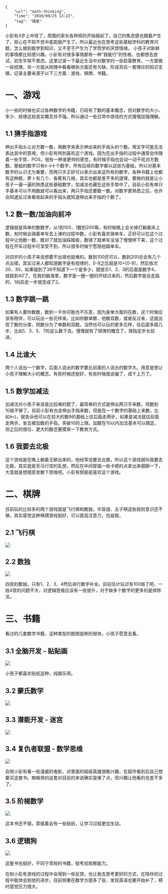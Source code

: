 ```
{
    "url": "math-thinking",
    "time": "2019/09/25 13:22",
    "tag": "随笔"
}
```

小彭有4岁上中班了，周围的家长各种班的开始报起了，自己的焦虑感也跟着产生了，担心在不知不觉中差距就产生了。所以最近也在思考这些基础学科的教育问题，怎么做到能学到知识，又不至于产生为了学而学的厌烦情绪。 小孩子对新鲜的事情都比较感兴趣，小彭有对很多事情都有一种“我能行”的性格，也都想去尝试，初生牛犊不畏虎。这里记录一下最近生活中对数学的一些启蒙教育，一方面做一些梳理，另一方面从梳理中看看哪些方面还有欠缺，形成背后一套理论的知识支撑。记录主要来源于以下三方面：游戏、棋牌、书籍。

# 一、游戏

小一些的时候也买过各种数字的书籍，已经有了数的基本概念，但对数字的大小、多少、规律这些其实概念并不强。所以通过一些日常中游戏的方式慢慢加强理解。

## 1.1 猜手指游戏

伸出手指头让对方数一数，用数字来表示伸出来的手指头的个数。用文字可能无法表达其中的意境，但小彭有特别喜欢这个游戏。因为在出手指的过程中通常会伴随着一些手势、POS，很有一种谁更帅的感觉，有时候手指也会动一动干扰对方数数。基础的数字只有`0-9`十个数字，所有后续的数字都以这些为基础，所以对基本数字的认识尤为重要，而两只手正好可以表示出来这所有的数字。各种书籍上也都有这种题，萝卜有几个、香蕉有几根，其实也都是差不多的道理，要做的就是让小孩子一遍一遍的熟悉这些基础数字，加减法也藏在这些手势中了。目前小彭有单只手基本可以不用数就可以看出来，两只手指还要数一数。对数字更熟悉之后，也许会知道反过来看收起来的手指头就知道伸出来手指的个数了。

## 1.2 数一数/加油向前冲

逻辑就是简单的数数字，从1到100，1数到200等。有时候晚上会关掉灯躺着床上数，有时候会骑着单车去上课的过程中数，小彭有喜欢骑单车，正好可以在这个过程中让他数一数，数对了就加油踩踏板，数错了就单车没油了慢慢停下来，这个过程在开车过程中可享受不到，所以很多时候宁愿陪他踏单车。

对四岁的小孩子来说想要不出错也挺难的。数到100还可以，数到200总会有几个点出错。其实过来人都知道数字是有规律的，0-9之后就是10+[0-9]，然后依次20、30，如果碰到了39不知道下一个是多少，就提示1、2、3的后面是数字4，就跳到40了。在我的脑海里，数字是一圈一圈的环绕过来的，然后数字是会走路的，1向前走一步就变成了2。

## 1.3 数字跳一跳

如果有人要你数数，数到一千你可能也不乐意，因为是单方面的在数，这个时候应该有陪伴，可以玩出一些花样来。比如你数单数、他数双数，或者反过来，这就出现了数的分类，把数分为了单数和双数。当然也可以玩的更多花样，往后面多跳几步，比如1、3、5、7的这么数下去。慢慢就有了规律的概念了，按指定步长前进。

## 1.4 比谁大

两个人说出一个数字，后面人说出的数字要比前面的人说出的数字大。用意是想让小孩子理解大小的概念。有些时候还挺好，有些时候就说偏了，成千上万了。

## 1.5 数学加减法

加减法对小孩子来说是比较难的题了，最简单的方式是伸出两只手来数，但数到10就不够了。目前小彭有也会伸出手指来数，但是在一个数字的基础上来数，比如`9+2`，就告诉他可以在较大的数9的基础上往后面走两步，如果是减法就往前面走两步。省去被加数的手指，突破10的上限。加数在10以内加法基本可以搞定。但之后的借位、更大的数还要摸索一下教育方式。

## 1.6 我要去北极

这个游戏是在晚上躺着无聊出来的，他经常说要去北极，所以这个游戏就叫我要去北极，其实就是天马行空的乱想，然后在中间穿插一些卡顿的点拿出来细聊一下，大意就是想随意发散下思维吧。小彭有倒是挺喜欢这个游戏。


# 二、棋牌

目前玩的比较多的两个游戏就是飞行棋和数独，华容道、五子棋这些规则意识还不够。其实感觉这种棋牌游戏挺好，可以提高注意力，也益智。

## 2.1 飞行棋
![](../../static/uploads/math-feixingqi.jpeg)

## 2.2 数独
![](../../static/uploads/math-shudu.jpg)

四宫的数独，只有1、2、3、4然后进行数字补全。目前估计玩过有100局了吧，一般4宫的问题不大，对逻辑思维应该有一些提升，对于缺多个数字的更多的是排除法。

# 三、书籍

看过的几套数学书籍，这种类型的题倒是刷的很快，小孩子愿意去看。

## 3.1 全脑开发 - 贴贴画

![](../../static/uploads/math-tietiehua.jpg)

小孩子都喜欢贴纸这种，纯娱乐用。

## 3.2 蒙氏数学
![](../../static/uploads/math-mengshu.jpg)

## 3.3 潜能开发 - 迷宫
![](../../static/uploads/math-migong.jpg)

## 3.4 复仇者联盟 - 数学思维
![](../../static/uploads/math-mcu.jpg)

会陪小彭有看一些漫威的电影，对里面的超级英雄很敢兴趣，在超市看到后自己想要买这套书。蜘蛛侠的这套对目前的来说确实是难了点，但兴趣让他看的也差不多了。

## 3.5 阶梯数学
![](../../static/uploads/math-jietishuxue.jpg)

这本书还不错，穿插着会有一些贴纸，让学习过程更加生动。

## 3.6 逻辑狗
![](../../static/uploads/math-luojigou.jpg)

这套书也挺好，不同于常规的书籍，挺考验观察能力。

在和小彭有游戏的过程中会得到一些反馈，也让我去思考更好的方式，在陪伴的过程中能体会到他的进步。目前侧重在数学方面多了些，发现英语也要开始补了，顿时感觉压力很大。